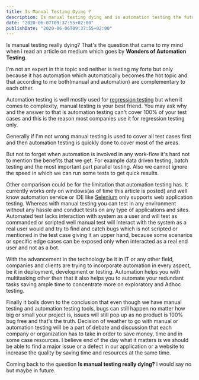 ```yaml
---
title: Is Manual Testing Dying ? 
description: Is manual testing dying and is automation testing the future. 
date: "2020-06-07T09:37:55+02:00"
publishDate: "2020-06-06T09:37:55+02:00"
---
```


Is manual testing really dying? That's the question that came to my mind when i read an article on medium which goes by **Wonders of Automation Testing**.

I'm not an expert in this topic and neither is testing my forte but only because it has automation which automatically becomes the hot topic and that according to me both(manual and automation) are complementary to each other. 

<!--more-->

Automation testing is well mostly used for [regression testing](https://www.softwaretestinghelp.com/regression-testing-tools-and-methods/) but when it comes to complexity, manual testing is your best friend. You may ask why and the answer to that is automation testing can't cover 100% of your test cases and this is the reason most companies use it for regression testing only.

Generally if I'm not wrong manual testing is used to cover all test cases first and then automation testing is quickly done to cover most of the areas.

But not to forget when automation is involved in any work-flow it's hard not to mention the benefits that we get. For example data driven testing, batch testing and the most important part parallel testing. Also we cannot ignore the speed in which we can run some tests to get quick results.

Other comparison could be for the limitation that automation testing has. It currently works  only on windows(as of time this article is posted) and well know automation service or IDE like [Selenium](https://www.selenium.dev/) only supports web application testing. Whereas with manual testing you can test in any environment without any hassle and conduct tests on any type of applications and sites. Automated test lacks interaction with system as a user and will test as commanded or scripted well manual test will interact with the system as a real user would and try to find and catch bugs which is not scripted or mentioned in the test case giving it an upper hand, because some scenarios or specific edge cases can be exposed only when interacted as a real end user and not as a bot.

With the advancement in the technology be it in IT or any other field, companies and clients are trying to incorporate automation in every aspect, be it in deployment, development or testing. Automation helps you with multitasking other then that it also helps you to automate your redundant tasks saving ample time to concentrate more on exploratory and Adhoc testing.

Finally it boils down to the conclusion that even though we have manual testing and automation testing tools, bugs can still happen no matter how big or small your project is, issues will still pop up as no product is 100% bug free and that's the truth. Decision of weather to go with manual or automation testing will be a part of debate and discussion that each company or organization has to take in order to save money, time and in some case resources. I believe end of the day what it matters is we should be able to find a major issue or a defect in our application or a website to increase the quality by saving time and resources at the same time.

Coming back to the question **Is manual testing really dying?** i would say no but maybe in future. 